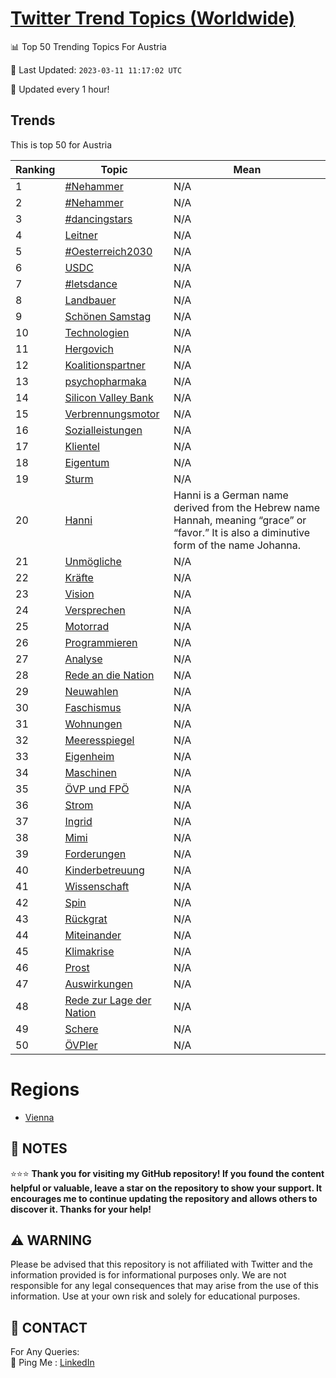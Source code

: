 [Twitter Trend Topics (Worldwide)](https://github.com/ErcinDedeoglu/Twitter-Trend-Topics)
==========


📊 Top 50 Trending Topics For Austria

📆 Last Updated: `2023-03-11 11:17:02 UTC`

🔧 Updated every 1 hour!


## Trends

This is top 50 for Austria

| Ranking | Topic | Mean |
| ------- | ------------ | ------------ |
| 1 | [#Nehammer](http://twitter.com/search?q=%23Nehammer) | N/A |
| 2 | [#Nehammer](http://twitter.com/search?q=%23Nehammer) | N/A |
| 3 | [#dancingstars](http://twitter.com/search?q=%23dancingstars) | N/A |
| 4 | [Leitner](http://twitter.com/search?q=Leitner) | N/A |
| 5 | [#Oesterreich2030](http://twitter.com/search?q=%23Oesterreich2030) | N/A |
| 6 | [USDC](http://twitter.com/search?q=USDC) | N/A |
| 7 | [#letsdance](http://twitter.com/search?q=%23letsdance) | N/A |
| 8 | [Landbauer](http://twitter.com/search?q=Landbauer) | N/A |
| 9 | [Schönen Samstag](http://twitter.com/search?q=Sch%c3%b6nen+Samstag) | N/A |
| 10 | [Technologien](http://twitter.com/search?q=Technologien) | N/A |
| 11 | [Hergovich](http://twitter.com/search?q=Hergovich) | N/A |
| 12 | [Koalitionspartner](http://twitter.com/search?q=Koalitionspartner) | N/A |
| 13 | [psychopharmaka](http://twitter.com/search?q=psychopharmaka) | N/A |
| 14 | [Silicon Valley Bank](http://twitter.com/search?q=Silicon+Valley+Bank) | N/A |
| 15 | [Verbrennungsmotor](http://twitter.com/search?q=Verbrennungsmotor) | N/A |
| 16 | [Sozialleistungen](http://twitter.com/search?q=Sozialleistungen) | N/A |
| 17 | [Klientel](http://twitter.com/search?q=Klientel) | N/A |
| 18 | [Eigentum](http://twitter.com/search?q=Eigentum) | N/A |
| 19 | [Sturm](http://twitter.com/search?q=Sturm) | N/A |
| 20 | [Hanni](http://twitter.com/search?q=Hanni) | Hanni is a German name derived from the Hebrew name Hannah, meaning “grace” or “favor.” It is also a diminutive form of the name Johanna. |
| 21 | [Unmögliche](http://twitter.com/search?q=Unm%c3%b6gliche) | N/A |
| 22 | [Kräfte](http://twitter.com/search?q=Kr%c3%a4fte) | N/A |
| 23 | [Vision](http://twitter.com/search?q=Vision) | N/A |
| 24 | [Versprechen](http://twitter.com/search?q=Versprechen) | N/A |
| 25 | [Motorrad](http://twitter.com/search?q=Motorrad) | N/A |
| 26 | [Programmieren](http://twitter.com/search?q=Programmieren) | N/A |
| 27 | [Analyse](http://twitter.com/search?q=Analyse) | N/A |
| 28 | [Rede an die Nation](http://twitter.com/search?q=Rede+an+die+Nation) | N/A |
| 29 | [Neuwahlen](http://twitter.com/search?q=Neuwahlen) | N/A |
| 30 | [Faschismus](http://twitter.com/search?q=Faschismus) | N/A |
| 31 | [Wohnungen](http://twitter.com/search?q=Wohnungen) | N/A |
| 32 | [Meeresspiegel](http://twitter.com/search?q=Meeresspiegel) | N/A |
| 33 | [Eigenheim](http://twitter.com/search?q=Eigenheim) | N/A |
| 34 | [Maschinen](http://twitter.com/search?q=Maschinen) | N/A |
| 35 | [ÖVP und FPÖ](http://twitter.com/search?q=%c3%96VP+und+FP%c3%96) | N/A |
| 36 | [Strom](http://twitter.com/search?q=Strom) | N/A |
| 37 | [Ingrid](http://twitter.com/search?q=Ingrid) | N/A |
| 38 | [Mimi](http://twitter.com/search?q=Mimi) | N/A |
| 39 | [Forderungen](http://twitter.com/search?q=Forderungen) | N/A |
| 40 | [Kinderbetreuung](http://twitter.com/search?q=Kinderbetreuung) | N/A |
| 41 | [Wissenschaft](http://twitter.com/search?q=Wissenschaft) | N/A |
| 42 | [Spin](http://twitter.com/search?q=Spin) | N/A |
| 43 | [Rückgrat](http://twitter.com/search?q=R%c3%bcckgrat) | N/A |
| 44 | [Miteinander](http://twitter.com/search?q=Miteinander) | N/A |
| 45 | [Klimakrise](http://twitter.com/search?q=Klimakrise) | N/A |
| 46 | [Prost](http://twitter.com/search?q=Prost) | N/A |
| 47 | [Auswirkungen](http://twitter.com/search?q=Auswirkungen) | N/A |
| 48 | [Rede zur Lage der Nation](http://twitter.com/search?q=Rede+zur+Lage+der+Nation) | N/A |
| 49 | [Schere](http://twitter.com/search?q=Schere) | N/A |
| 50 | [ÖVPler](http://twitter.com/search?q=%c3%96VPler) | N/A |



# Regions

* [Vienna](</Austria/Vienna.md>)



## 📝 NOTES

⭐⭐⭐ **Thank you for visiting my GitHub repository! If you found the content helpful or valuable, leave a star on the repository to show your support. It encourages me to continue updating the repository and allows others to discover it. Thanks for your help!**


## ⚠️ WARNING

Please be advised that this repository is not affiliated with Twitter and the information provided is for informational purposes only. We are not responsible for any legal consequences that may arise from the use of this information. Use at your own risk and solely for educational purposes.


## 📨 CONTACT

 For Any Queries:  
            🏓 Ping Me : [LinkedIn](https://www.linkedin.com/in/ercindedeoglu/)
